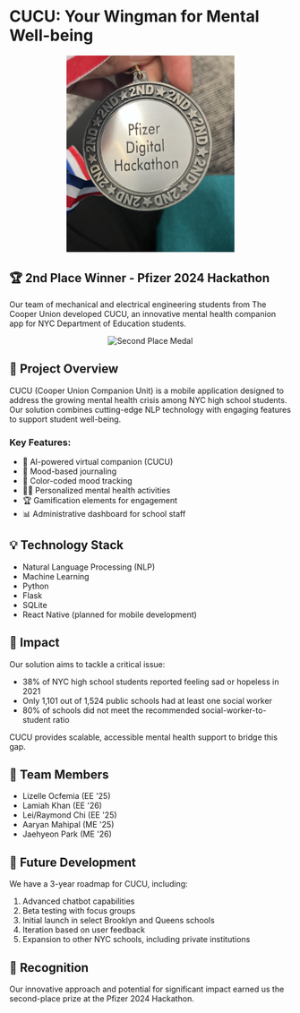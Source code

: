 # CUCU: Your Wingman for Mental Well-being
<p align="center">
    <img src="2nd%20place.png" width="300" alt="Second Place Medal">
<p>

## 🏆 2nd Place Winner - Pfizer 2024 Hackathon

Our team of mechanical and electrical engineering students from The Cooper Union developed CUCU, an innovative mental health companion app for NYC Department of Education students.

<p align="center">
    <img src="team.png" width="300" alt="Second Place Medal">
<p>

## 🎯 Project Overview

CUCU (Cooper Union Companion Unit) is a mobile application designed to address the growing mental health crisis among NYC high school students. Our solution combines cutting-edge NLP technology with engaging features to support student well-being.

### Key Features:

- 🤖 AI-powered virtual companion (CUCU)
- 📝 Mood-based journaling
- 🎨 Color-coded mood tracking
- 🧘‍♀️ Personalized mental health activities
- 🏆 Gamification elements for engagement
- 📊 Administrative dashboard for school staff

## 💡 Technology Stack

- Natural Language Processing (NLP)
- Machine Learning
- Python
- Flask
- SQLite
- React Native (planned for mobile development)

## 🚀 Impact

Our solution aims to tackle a critical issue:

- 38% of NYC high school students reported feeling sad or hopeless in 2021
- Only 1,101 out of 1,524 public schools had at least one social worker
- 80% of schools did not meet the recommended social-worker-to-student ratio

CUCU provides scalable, accessible mental health support to bridge this gap.

## 👥 Team Members

- Lizelle Ocfemia (EE '25)
- Lamiah Khan (EE '26)
- Lei/Raymond Chi (EE '25)
- Aaryan Mahipal (ME '25)
- Jaehyeon Park (ME '26)

## 🔮 Future Development

We have a 3-year roadmap for CUCU, including:

1. Advanced chatbot capabilities
2. Beta testing with focus groups
3. Initial launch in select Brooklyn and Queens schools
4. Iteration based on user feedback
5. Expansion to other NYC schools, including private institutions

## 🏅 Recognition

Our innovative approach and potential for significant impact earned us the second-place prize at the Pfizer 2024 Hackathon.
